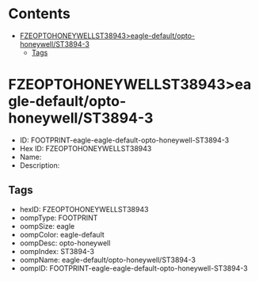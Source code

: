 



Contents
========

* [FZEOPTOHONEYWELLST38943>eagle-default/opto-honeywell/ST3894-3](#fzeoptohoneywellst38943eagle-defaultopto-honeywellst3894-3)
	* [Tags](#tags)

# FZEOPTOHONEYWELLST38943>eagle-default/opto-honeywell/ST3894-3

- ID: FOOTPRINT-eagle-eagle-default-opto-honeywell-ST3894-3
- Hex ID: FZEOPTOHONEYWELLST38943
- Name: 
- Description: 

## Tags

- hexID: FZEOPTOHONEYWELLST38943
- oompType: FOOTPRINT
- oompSize: eagle
- oompColor: eagle-default
- oompDesc: opto-honeywell
- oompIndex: ST3894-3
- oompName: eagle-default/opto-honeywell/ST3894-3
- oompID: FOOTPRINT-eagle-eagle-default-opto-honeywell-ST3894-3
